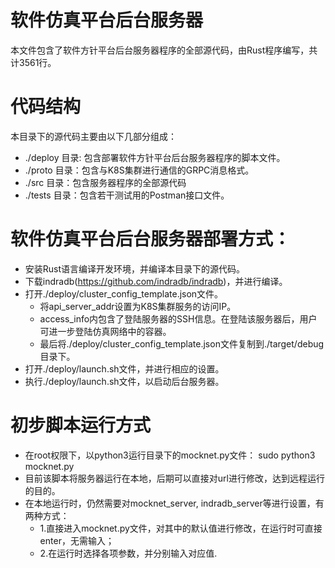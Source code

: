 # 软件仿真平台后台服务器

本文件包含了软件方针平台后台服务器程序的全部源代码，由Rust程序编写，共计3561行。

# 代码结构

本目录下的源代码主要由以下几部分组成：

* ./deploy 目录: 包含部署软件方针平台后台服务器程序的脚本文件。
* ./proto 目录：包含与K8S集群进行通信的GRPC消息格式。
* ./src 目录：包含服务器程序的全部源代码
* ./tests 目录：包含若干测试用的Postman接口文件。

# 软件仿真平台后台服务器部署方式：
* 安装Rust语言编译开发环境，并编译本目录下的源代码。
* 下载indradb(https://github.com/indradb/indradb)，并进行编译。
* 打开./deploy/cluster_config_template.json文件。
    * 将api_server_addr设置为K8S集群服务的访问IP。
    * access_info内包含了登陆服务器的SSH信息。在登陆该服务器后，用户可进一步登陆仿真网络中的容器。
    * 最后将./deploy/cluster_config_template.json文件复制到./target/debug目录下。
* 打开./deploy/launch.sh文件，并进行相应的设置。
* 执行./deploy/launch.sh文件，以启动后台服务器。

# 初步脚本运行方式

* 在root权限下，以python3运行目录下的mocknet.py文件： sudo python3 mocknet.py
* 目前该脚本将服务器运行在本地，后期可以直接对url进行修改，达到远程运行的目的。
* 在本地运行时，仍然需要对mocknet_server, indradb_server等进行设置，有两种方式：
    * 1.直接进入mocknet.py文件，对其中的默认值进行修改，在运行时可直接enter，无需输入；
    * 2.在运行时选择各项参数，并分别输入对应值.
